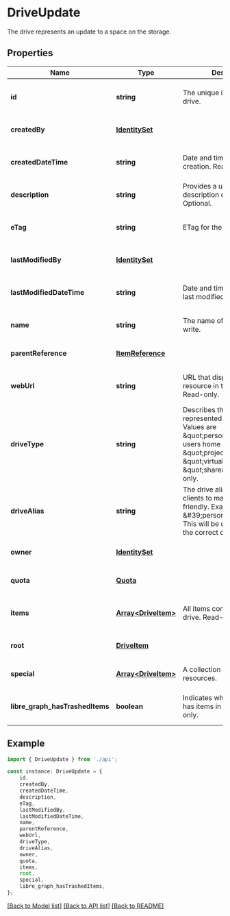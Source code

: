 # DriveUpdate

The drive represents an update to a space on the storage.

## Properties

Name | Type | Description | Notes
------------ | ------------- | ------------- | -------------
**id** | **string** | The unique identifier for this drive. | [optional] [readonly] [default to undefined]
**createdBy** | [**IdentitySet**](IdentitySet.md) |  | [optional] [default to undefined]
**createdDateTime** | **string** | Date and time of item creation. Read-only. | [optional] [readonly] [default to undefined]
**description** | **string** | Provides a user-visible description of the item. Optional. | [optional] [default to undefined]
**eTag** | **string** | ETag for the item. Read-only. | [optional] [readonly] [default to undefined]
**lastModifiedBy** | [**IdentitySet**](IdentitySet.md) |  | [optional] [default to undefined]
**lastModifiedDateTime** | **string** | Date and time the item was last modified. Read-only. | [optional] [readonly] [default to undefined]
**name** | **string** | The name of the item. Read-write. | [optional] [default to undefined]
**parentReference** | [**ItemReference**](ItemReference.md) |  | [optional] [default to undefined]
**webUrl** | **string** | URL that displays the resource in the browser. Read-only. | [optional] [readonly] [default to undefined]
**driveType** | **string** | Describes the type of drive represented by this resource. Values are \&quot;personal\&quot; for users home spaces, \&quot;project\&quot;, \&quot;virtual\&quot; or \&quot;share\&quot;. Read-only. | [optional] [readonly] [default to undefined]
**driveAlias** | **string** | The drive alias can be used in clients to make the urls user friendly. Example: \&#39;personal/einstein\&#39;. This will be used to resolve to the correct driveID. | [optional] [default to undefined]
**owner** | [**IdentitySet**](IdentitySet.md) |  | [optional] [default to undefined]
**quota** | [**Quota**](Quota.md) |  | [optional] [default to undefined]
**items** | [**Array&lt;DriveItem&gt;**](DriveItem.md) | All items contained in the drive. Read-only. Nullable. | [optional] [readonly] [default to undefined]
**root** | [**DriveItem**](DriveItem.md) |  | [optional] [default to undefined]
**special** | [**Array&lt;DriveItem&gt;**](DriveItem.md) | A collection of special drive resources. | [optional] [default to undefined]
**libre_graph_hasTrashedItems** | **boolean** | Indicates whether the drive has items in the trash. Read-only. | [optional] [readonly] [default to undefined]

## Example

```typescript
import { DriveUpdate } from './api';

const instance: DriveUpdate = {
    id,
    createdBy,
    createdDateTime,
    description,
    eTag,
    lastModifiedBy,
    lastModifiedDateTime,
    name,
    parentReference,
    webUrl,
    driveType,
    driveAlias,
    owner,
    quota,
    items,
    root,
    special,
    libre_graph_hasTrashedItems,
};
```

[[Back to Model list]](../README.md#documentation-for-models) [[Back to API list]](../README.md#documentation-for-api-endpoints) [[Back to README]](../README.md)
